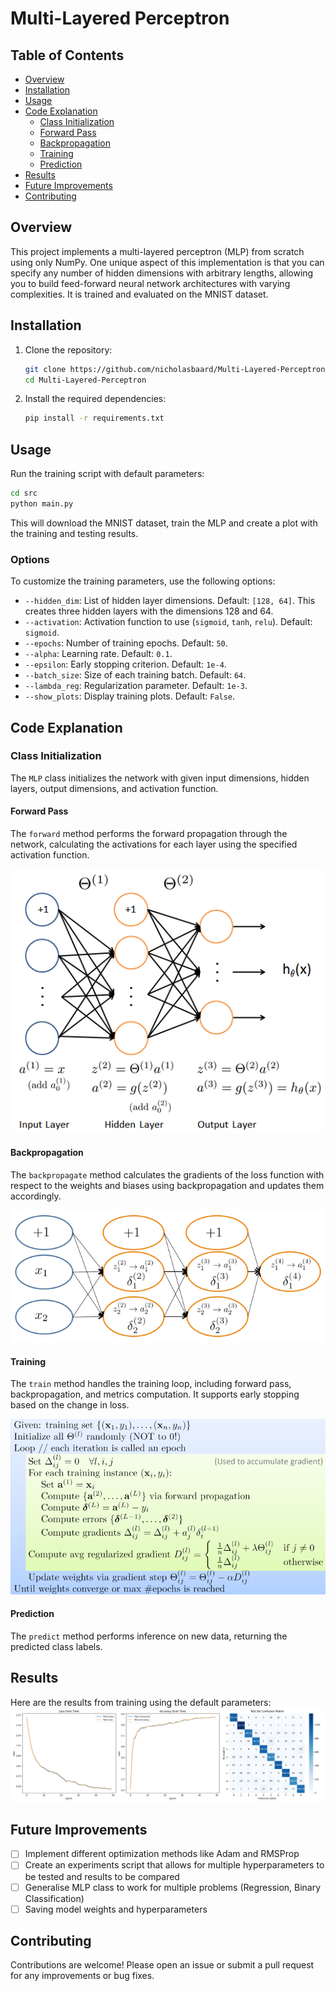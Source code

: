 # Multi-Layered Perceptron

## Table of Contents

- [Overview](#overview)
- [Installation](#installation)
- [Usage](#usage)
- [Code Explanation](#code-explanation)
  - [Class Initialization](#class-initialization)
  - [Forward Pass](#forward-pass)
  - [Backpropagation](#backpropagation)
  - [Training](#training)
  - [Prediction](#prediction)
- [Results](#results)
- [Future Improvements](#future-improvements)
- [Contributing](#contributing)

## Overview

This project implements a multi-layered perceptron (MLP) from scratch using only NumPy. One unique aspect of this implementation is that you can specify any number of hidden dimensions with arbitrary lengths, allowing you to build feed-forward neural network architectures with varying complexities. It is trained and evaluated on the MNIST dataset.

## Installation

1. Clone the repository:

   ```sh
   git clone https://github.com/nicholasbaard/Multi-Layered-Perceptron.git
   cd Multi-Layered-Perceptron
   ```

2. Install the required dependencies:

   ```sh
   pip install -r requirements.txt
   ```

## Usage

Run the training script with default parameters:

```sh
cd src
python main.py
```

This will download the MNIST dataset, train the MLP and create a plot with the training and testing results.

### Options

To customize the training parameters, use the following options:

- `--hidden_dim`: List of hidden layer dimensions. Default: `[128, 64]`. This creates three hidden layers with the dimensions 128 and 64.
- `--activation`: Activation function to use (`sigmoid`, `tanh`, `relu`). Default: `sigmoid`.
- `--epochs`: Number of training epochs. Default: `50`.
- `--alpha`: Learning rate. Default: `0.1`.
- `--epsilon`: Early stopping criterion. Default: `1e-4`.
- `--batch_size`: Size of each training batch. Default: `64`.
- `--lambda_reg`: Regularization parameter. Default: `1e-3`.
- `--show_plots`: Display training plots. Default: `False`.

## Code Explanation

### Class Initialization

The `MLP` class initializes the network with given input dimensions, hidden layers, output dimensions, and activation function.

#### Forward Pass

The `forward` method performs the forward propagation through the network, calculating the activations for each layer using the specified activation function.

![forward_prop](plots/forward_prop.png)

#### Backpropagation

The `backpropagate` method calculates the gradients of the loss function with respect to the weights and biases using backpropagation and updates them accordingly.

![backprop.png](plots/backprop.png)

#### Training

The `train` method handles the training loop, including forward pass, backpropagation, and metrics computation. It supports early stopping based on the change in loss.

![gradient_descent](plots/gradient_descent.png)

#### Prediction

The `predict` method performs inference on new data, returning the predicted class labels.

## Results

Here are the results from training using the default parameters:
![mlp_mnist](plots/mlp_mnist.png)

## Future Improvements

- [ ] Implement different optimization methods like Adam and RMSProp
- [ ] Create an experiments script that allows for multiple hyperparameters to be tested and results to be compared
- [ ] Generalise MLP class to work for multiple problems (Regression, Binary Classification)
- [ ] Saving model weights and hyperparameters

## Contributing

Contributions are welcome! Please open an issue or submit a pull request for any improvements or bug fixes.
